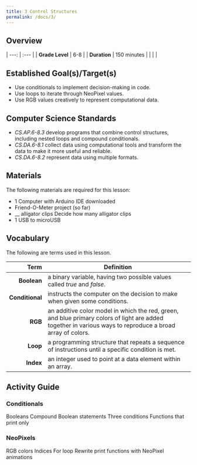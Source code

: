 ```yaml
---
title: 3 Control Structures
permalink: /docs/3/
---
```

## Overview

| ---: | :--- |
| **Grade Level** | 6-8 |
| **Duration**  | 150 minutes  |
|   |   |

## Established Goal(s)/Target(s)
- Use conditionals to implement decision-making in code.
- Use loops to iterate through NeoPixel values.
- Use RGB values creatively to represent computational data.

## Computer Science Standards
- *CS.AP.6-8.3* develop programs that combine control structures, including nested loops and compound conditionals.
- *CS.DA.6-8.1* collect data using computational tools and transform the data to make it more useful and reliable.
- *CS.DA.6-8.2* represent data using multiple formats.

## Materials
The following materials are required for this lesson:
- 1 Computer with Arduino IDE downloaded
- Friend-O-Meter project (so far)
- __ alligator clips <span class="todo">Decide how many alligator clips</span>
- 1 USB to microUSB

## Vocabulary
The following are terms used in this lesson.

 Term | Definition
 ---: | --
**Boolean**  |  a binary variable, having two possible values called *true* and *false*.
**Conditional**  |  instructs the computer on the decision to make when given some conditions.
**RGB**  |  an additive color model in which the red, green, and blue primary colors of light are added together in various ways to reproduce a broad array of colors.
**Loop**  |  a programming structure that repeats a sequence of instructions until a specific condition is met.
**Index**  | an integer used to point at a data element within an array.

## Activity Guide

### Conditionals
Booleans
Compound Boolean statements
Three conditions
Functions that print only

### NeoPixels
RGB colors
Indices
For loop
Rewrite print functions with NeoPixel animations
